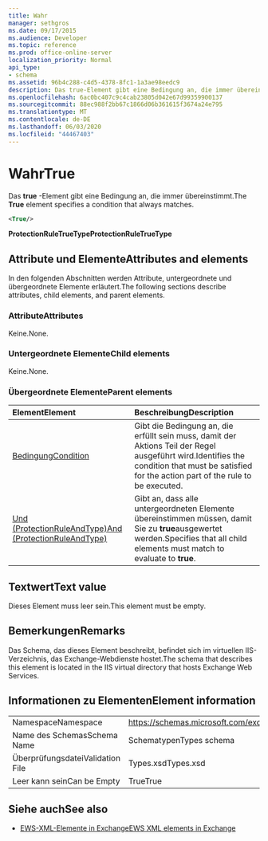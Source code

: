 ```yaml
---
title: Wahr
manager: sethgros
ms.date: 09/17/2015
ms.audience: Developer
ms.topic: reference
ms.prod: office-online-server
localization_priority: Normal
api_type:
- schema
ms.assetid: 96b4c288-c4d5-4378-8fc1-1a3ae98eedc9
description: Das true-Element gibt eine Bedingung an, die immer übereinstimmt.
ms.openlocfilehash: 6ac0bc407c9c4cab23805d042e67d99359900137
ms.sourcegitcommit: 88ec988f2bb67c1866d06b361615f3674a24e795
ms.translationtype: MT
ms.contentlocale: de-DE
ms.lasthandoff: 06/03/2020
ms.locfileid: "44467403"
---
```

# <a name="true"></a><span data-ttu-id="f860a-103">Wahr</span><span class="sxs-lookup"><span data-stu-id="f860a-103">True</span></span>

<span data-ttu-id="f860a-104">Das **true** -Element gibt eine Bedingung an, die immer übereinstimmt.</span><span class="sxs-lookup"><span data-stu-id="f860a-104">The **True** element specifies a condition that always matches.</span></span> 
  
```xml
<True/>
```

<span data-ttu-id="f860a-105">**ProtectionRuleTrueType**</span><span class="sxs-lookup"><span data-stu-id="f860a-105">**ProtectionRuleTrueType**</span></span>

## <a name="attributes-and-elements"></a><span data-ttu-id="f860a-106">Attribute und Elemente</span><span class="sxs-lookup"><span data-stu-id="f860a-106">Attributes and elements</span></span>

<span data-ttu-id="f860a-107">In den folgenden Abschnitten werden Attribute, untergeordnete und übergeordnete Elemente erläutert.</span><span class="sxs-lookup"><span data-stu-id="f860a-107">The following sections describe attributes, child elements, and parent elements.</span></span>
  
### <a name="attributes"></a><span data-ttu-id="f860a-108">Attribute</span><span class="sxs-lookup"><span data-stu-id="f860a-108">Attributes</span></span>

<span data-ttu-id="f860a-109">Keine.</span><span class="sxs-lookup"><span data-stu-id="f860a-109">None.</span></span>
  
### <a name="child-elements"></a><span data-ttu-id="f860a-110">Untergeordnete Elemente</span><span class="sxs-lookup"><span data-stu-id="f860a-110">Child elements</span></span>

<span data-ttu-id="f860a-111">Keine.</span><span class="sxs-lookup"><span data-stu-id="f860a-111">None.</span></span>
  
### <a name="parent-elements"></a><span data-ttu-id="f860a-112">Übergeordnete Elemente</span><span class="sxs-lookup"><span data-stu-id="f860a-112">Parent elements</span></span>

|<span data-ttu-id="f860a-113">**Element**</span><span class="sxs-lookup"><span data-stu-id="f860a-113">**Element**</span></span>|<span data-ttu-id="f860a-114">**Beschreibung**</span><span class="sxs-lookup"><span data-stu-id="f860a-114">**Description**</span></span>|
|:-----|:-----|
|[<span data-ttu-id="f860a-115">Bedingung</span><span class="sxs-lookup"><span data-stu-id="f860a-115">Condition</span></span>](condition.md) <br/> |<span data-ttu-id="f860a-116">Gibt die Bedingung an, die erfüllt sein muss, damit der Aktions Teil der Regel ausgeführt wird.</span><span class="sxs-lookup"><span data-stu-id="f860a-116">Identifies the condition that must be satisfied for the action part of the rule to be executed.</span></span>  <br/> |
|[<span data-ttu-id="f860a-117">Und (ProtectionRuleAndType)</span><span class="sxs-lookup"><span data-stu-id="f860a-117">And (ProtectionRuleAndType)</span></span>](and-protectionruleandtype.md) <br/> |<span data-ttu-id="f860a-118">Gibt an, dass alle untergeordneten Elemente übereinstimmen müssen, damit Sie zu **true**ausgewertet werden.</span><span class="sxs-lookup"><span data-stu-id="f860a-118">Specifies that all child elements must match to evaluate to **true**.</span></span>  <br/> |
   
## <a name="text-value"></a><span data-ttu-id="f860a-119">Textwert</span><span class="sxs-lookup"><span data-stu-id="f860a-119">Text value</span></span>

<span data-ttu-id="f860a-120">Dieses Element muss leer sein.</span><span class="sxs-lookup"><span data-stu-id="f860a-120">This element must be empty.</span></span>
  
## <a name="remarks"></a><span data-ttu-id="f860a-121">Bemerkungen</span><span class="sxs-lookup"><span data-stu-id="f860a-121">Remarks</span></span>

<span data-ttu-id="f860a-122">Das Schema, das dieses Element beschreibt, befindet sich im virtuellen IIS-Verzeichnis, das Exchange-Webdienste hostet.</span><span class="sxs-lookup"><span data-stu-id="f860a-122">The schema that describes this element is located in the IIS virtual directory that hosts Exchange Web Services.</span></span>
  
## <a name="element-information"></a><span data-ttu-id="f860a-123">Informationen zu Elementen</span><span class="sxs-lookup"><span data-stu-id="f860a-123">Element information</span></span>

|||
|:-----|:-----|
|<span data-ttu-id="f860a-124">Namespace</span><span class="sxs-lookup"><span data-stu-id="f860a-124">Namespace</span></span>  <br/> |https://schemas.microsoft.com/exchange/services/2006/types  <br/> |
|<span data-ttu-id="f860a-125">Name des Schemas</span><span class="sxs-lookup"><span data-stu-id="f860a-125">Schema Name</span></span>  <br/> |<span data-ttu-id="f860a-126">Schematypen</span><span class="sxs-lookup"><span data-stu-id="f860a-126">Types schema</span></span>  <br/> |
|<span data-ttu-id="f860a-127">Überprüfungsdatei</span><span class="sxs-lookup"><span data-stu-id="f860a-127">Validation File</span></span>  <br/> |<span data-ttu-id="f860a-128">Types.xsd</span><span class="sxs-lookup"><span data-stu-id="f860a-128">Types.xsd</span></span>  <br/> |
|<span data-ttu-id="f860a-129">Leer kann sein</span><span class="sxs-lookup"><span data-stu-id="f860a-129">Can be Empty</span></span>  <br/> |<span data-ttu-id="f860a-130">True</span><span class="sxs-lookup"><span data-stu-id="f860a-130">True</span></span>  <br/> |
   
## <a name="see-also"></a><span data-ttu-id="f860a-131">Siehe auch</span><span class="sxs-lookup"><span data-stu-id="f860a-131">See also</span></span>

- [<span data-ttu-id="f860a-132">EWS-XML-Elemente in Exchange</span><span class="sxs-lookup"><span data-stu-id="f860a-132">EWS XML elements in Exchange</span></span>](ews-xml-elements-in-exchange.md)

